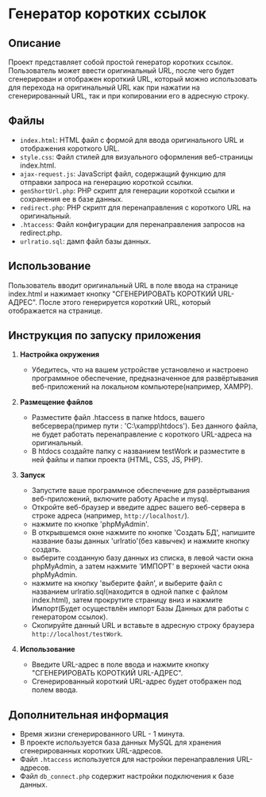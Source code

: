 # Генератор коротких ссылок
## Описание
Проект представляет собой простой генератор коротких ссылок. Пользователь может ввести оригинальный URL, после чего будет сгенерирован и отображен короткий URL, который можно использовать для перехода на оригинальный URL как при нажатии на сгенерированный URL, так и при копировании его в адресную строку.

## Файлы
- `index.html`: HTML файл с формой для ввода оригинального URL и отображения короткого URL.
- `style.css`: Файл стилей для визуального оформления веб-страницы index.html.
- `ajax-request.js`: JavaScript файл, содержащий функцию для отправки запроса на генерацию короткой ссылки.
- `genShortUrl.php`: PHP скрипт для генерации короткой ссылки и сохранения ее в базе данных.
- `redirect.php`: PHP скрипт для перенаправления с короткого URL на оригинальный.
- `.htaccess`: Файл конфигурации для перенаправления запросов на redirect.php.
- `urlratio.sql`: дамп файл базы данных.

## Использование
Пользователь вводит оригинальный URL в поле ввода на странице index.html и нажимает кнопку "СГЕНЕРИРОВАТЬ КОРОТКИЙ URL-АДРЕС". После этого генерируется короткий URL, который отображается на странице.

## Инструкция по запуску приложения

1. **Настройка окружения**
    - Убедитесь, что на вашем устройстве установлено и настроено программное обеспечение, предназначенное для развёртывания веб-приложений на локальном компьютере(например, XAMPP).

2. **Размещение файлов**
    - Разместите файл .htaccess в папке htdocs, вашего вебсервера(пример пути : 'C:\xampp\htdocs\'). Без данного файла, не будет работать перенаправление с короткого URL-адреса на оригинальный.
    - В htdocs создайте папку с названием testWork и разместите в ней файлы и папки проекта (HTML, CSS, JS, PHP).

3. **Запуск**
    - Запустите ваше программное обеспечение для развёртывания веб-приложений, включите работу Apache и mysql.
    - Откройте веб-браузер и введите адрес вашего веб-сервера в строке адреса (например, `http://localhost/`).
    - нажмите по кнопке 'phpMyAdmin'.
    - В открывшемся окне нажмите по кнопке 'Создать БД', напишите название базы данных 'urlratio'(без кавычек) и нажмите кнопку создать.
    - выберите созданную базу данных из списка, в левой части окна phpMyAdmin, а затем нажмите 'ИМПОРТ' в верхней части окна phpMyAdmin.
    - нажмите на кнопку 'выберите файл', и выберите файл с названием urlratio.sql(находится в одной папке с файлом index.html), затем прокрутите страницу вниз и нажмите Импорт(Будет осуществлён импорт Базы Данных для работы с генератором ссылок).
    - Скопируйте данный URL и вставьте в адресную строку браузера `http://localhost/testWork`.

4. **Использование**
    - Введите URL-адрес в поле ввода и нажмите кнопку "СГЕНЕРИРОВАТЬ КОРОТКИЙ URL-АДРЕС".
    - Сгенерированный короткий URL-адрес будет отображен под полем ввода.

## Дополнительная информация

- Время жизни сгенерированного URL - 1 минута.
- В проекте используется база данных MySQL для хранения сгенерированных коротких URL-адресов.
- Файл `.htaccess` используется для настройки перенаправления URL-адресов.
- Файл `db_connect.php` содержит настройки подключения к базе данных.
